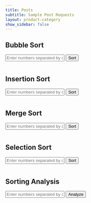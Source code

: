 ```yaml
---
title: Posts
subtitle: Sample Post Requests
layout: product-category
show_sidebar: false
---
```

  <style>
    .box {
      display: inline-block;
      width: 40px;
      height: 40px;
      background-color: lightblue;
      margin: 0 5px;
      display: flex;
      align-items: center;
      justify-content: center;
      font-size: 18px;
    }
  </style>

<script>
    function sendSortRequest(sortType) {
        var data = document.getElementById(sortType + 'Input').value;
        var requestData = data.split(',').map(Number); // Convert comma-separated input to a list of integers

        fetch('https://ww3.stu.nighthawkcodingsociety.com/api/sorting/' + sortType, {
            method: 'POST',
            body: JSON.stringify(requestData), // Send the list directly as the request body
            headers: {
                'Content-Type': 'application/json',
            },
        })
        .then(response => response.json())
        .then(data => {
            document.getElementById(sortType + 'Result').textContent = JSON.stringify(data);
        })
        .catch((error) => {
            console.error('Error:', error);
        });
    }

    function analyzeSorts() {
        var data = document.getElementById('analysisInput').value;
        var requestData = data.split(',').map(Number); // Convert comma-separated input to a list of integers

        fetch('https://ww3.stu.nighthawkcodingsociety.com/api/sorting/analyze', {
            method: 'POST',
            body: JSON.stringify(requestData), // Send the list directly as the request body
            headers: {
                'Content-Type': 'application/json',
            },
        })
        .then(response => response.json())
        .then(data => {
            document.getElementById('analysisResult').textContent = JSON.stringify(data);
        })
        .catch((error) => {
            console.error('Error:', error);
        });
    }
</script>


## Bubble Sort

<input type="text" id="bubbleInput" placeholder="Enter numbers separated by commas" />
<button onclick="sendSortRequest('bubble')">Sort</button>
<pre id="bubbleResult"></pre>

## Insertion Sort

<input type="text" id="insertionInput" placeholder="Enter numbers separated by commas" />
<button onclick="sendSortRequest('insertion')">Sort</button>
<pre id="insertionResult"></pre>

## Merge Sort

<input type="text" id="mergeInput" placeholder="Enter numbers separated by commas" />
<button onclick="sendSortRequest('merge')">Sort</button>
<pre id="mergeResult"></pre>

## Selection Sort

<input type="text" id="selectionInput" placeholder="Enter numbers separated by commas" />
<button onclick="sendSortRequest('selection')">Sort</button>
<pre id="selectionResult"></pre>

## Sorting Analysis

<input type="text" id="analysisInput" placeholder="Enter numbers separated by commas for analysis" />
<button onclick="analyzeSorts()">Analyze</button>
<pre id="analysisResult"></pre>

<script>
    // animation for each of the sorts
      <script>
    function sendSortRequest(sortType) {
        var data = document.getElementById(sortType + 'Input').value;
        var requestData = data.split(',').map(Number);

        visualizeSort(sortType, requestData);
    }

    function visualizeSort(sortType, data) {
        const containerId = sortType + 'Result';
        const container = document.getElementById(containerId);
        container.innerHTML = '';

        const visualization = document.createElement('div');
        visualization.id = sortType + 'Visualization';
        visualization.style.display = 'flex';

        data.forEach((num) => {
            const box = document.createElement('div');
            box.className = 'box';
            box.textContent = num;
            visualization.appendChild(box);
        });

        container.appendChild(visualization);

        animateSort(sortType, data);
    }

    async function animateSort(sortType, data) {
        const visualization = document.getElementById(sortType + 'Visualization');
        const length = data.length;

        for (let i = 0; i < length - 1; i++) {
            for (let j = 0; j < length - i - 1; j++) {
                // Highlight the elements being compared
                visualization.children[j].style.backgroundColor = 'yellow';
                visualization.children[j + 1].style.backgroundColor = 'yellow';

                await sleep(500); // Adjust the speed of animation

                // Swap elements if they are in the wrong order
                if (data[j] > data[j + 1]) {
                    const temp = data[j];
                    data[j] = data[j + 1];
                    data[j + 1] = temp;

                    updateVisualization(sortType, data);
                }

                // Reset background color
                visualization.children[j].style.backgroundColor = 'lightblue';
                visualization.children[j + 1].style.backgroundColor = 'lightblue';
            }
        }

        updateVisualization(sortType, data);
    }

    function updateVisualization(sortType, data) {
        const visualization = document.getElementById(sortType + 'Visualization');
        visualization.innerHTML = '';

        data.forEach((num) => {
            const box = document.createElement('div');
            box.className = 'box';
            box.textContent = num;
            visualization.appendChild(box);
        });
    }

    function sleep(ms) {
        return new Promise(resolve => setTimeout(resolve, ms));
    }
  </script>


